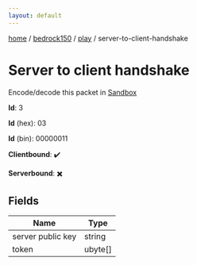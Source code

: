 ```yaml
---
layout: default
---
```


[home](/)  /  [bedrock150](/protocol/bedrock150)  /  [play](/protocol/bedrock150/play)  /  server-to-client-handshake

# Server to client handshake

Encode/decode this packet in [Sandbox](../../../sandbox/bedrock150#play.server_to_client_handshake)

**Id**: 3

**Id** (hex): 03

**Id** (bin): 00000011

**Clientbound**: ✔️

**Serverbound**: ✖️

## Fields

Name | Type
---|---
server public key | string
token | ubyte[]
